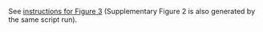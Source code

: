 See [instructions for Figure 3](https://github.com/HKeyHKey/Busseau_et_al_2023/blob/main/Figure_3/README.md) (Supplementary Figure 2 is also generated by the same script run).
